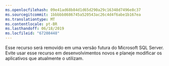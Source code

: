 ```yaml
---
ms.openlocfilehash: 09e41ad68b84d1d65d290a29c16348d7496e8c37
ms.sourcegitcommit: 1bbbbb8686745a520543ac26c4d4f6abe1b167ea
ms.translationtype: MT
ms.contentlocale: pt-BR
ms.lasthandoff: 06/18/2019
ms.locfileid: "67208448"
---
```

Esse recurso será removido em uma versão futura do Microsoft SQL Server. Evite usar esse recurso em desenvolvimentos novos e planeje modificar os aplicativos que atualmente o utilizam.
